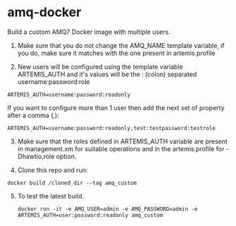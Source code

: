 # amq-docker

Build a custom AMQ7 Docker image with multiple users.

1. Make sure that you do not change the AMQ_NAME template variable, if you do, make sure it matches with the one present in artemis.profile

2. New users will be configured using the template variable ARTEMIS_AUTH and it's values will be the : (colon) separated username:password:role
 
  `ARTEMIS_AUTH=username:password:readonly`

  If you want to configure more than 1 user then add the next set of property after a comma (,):

  `ARTEMIS_AUTH=username:password:readonly,test:testpassword:testrole`

3. Make sure that the roles defined in ARTEMIS_AUTH variable are present in management.xm for suitable operations and in the artemis.profile for -Dhawtio.role option.

4. Clone this repo and run:

  `docker build /cloned_dir --tag amq_custom`

5. To test the latest build.

   `docker run -it -e AMQ_USER=admin -e AMQ_PASSWORD=admin -e ARTEMIS_AUTH=user:password:readonly amq_custom`



